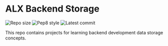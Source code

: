 # ALX Backend Storage

![Repo size](https://img.shields.io/github/repo-size/Prof-Percival/alx-backend-storage)
![Pep8 style](https://img.shields.io/badge/PEP8-style%20guide-purple?style=round-square)
![Latest commit](https://img.shields.io/github/last-commit/Prof-Percival/alx-backend-storage/main?style=round-square)

This repo contains projects for learning backend development data storage concepts.
